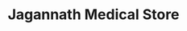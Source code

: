 ---
title: "Jagannath Medical Store"
url: /garhbeta/jagannath-medical-store/
shop: medical supply
---